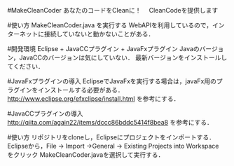 #MakeCleanCoder
あなたのコードをCleanに！　
CleanCodeを提供します

#使い方
MakeCleanCoder.java を実行する
WebAPIを利用しているので，インターネットに接続していないと動かないことがある．

#開発環境
Eclipse + JavaCCプラグイン + JavaFxプラグイン
Javaのバージョン，JavaCCのバージョンは気にしていない．
最新バージョンをインストールしてください．

#JavaFxプラグインの導入
EclipseでJavaFxを実行する場合は，javaFx用のプラグインをインストールする必要がある．
http://www.eclipse.org/efxclipse/install.html
を参考にする．

#JavaCCプラグインの導入
http://qiita.com/again22/items/dccc86bddc5414f8bea8
を参考にする．

#使い方
リポジトリをcloneし，Eclipseにプロジェクトをインポートする．
Eclipseから，File -> Import ->General -> Existing Projects into Workspace　をクリック
MakeCleanCoder.javaを選択して実行する．











































































